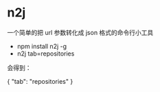 # n2j
一个简单的把 url 参数转化成 json 格式的命令行小工具

- npm install n2j -g
- n2j tab=repositories

会得到：

{
  "tab": "repositories"
}
